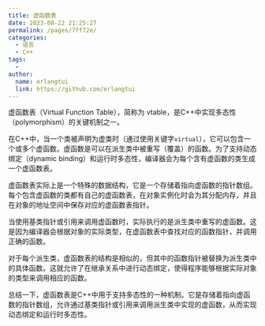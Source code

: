 ```yaml
---
title: 虚函数表
date: 2023-08-22 21:25:27
permalink: /pages/7ff72e/
categories:
  - 语言
  - C++
tags:
  - 
author: 
  name: erlangtui
  link: https://github.com/erlangtui
---
```


虚函数表（Virtual Function Table），简称为 vtable，是C++中实现多态性（polymorphism）的关键机制之一。

在C++中，当一个类被声明为虚类时（通过使用关键字`virtual`），它可以包含一个或多个虚函数。虚函数是可以在派生类中被重写（覆盖）的函数。为了支持动态绑定（dynamic binding）和运行时多态性，编译器会为每个含有虚函数的类生成一个虚函数表。

虚函数表实际上是一个特殊的数据结构，它是一个存储着指向虚函数的指针数组。每个包含虚函数的类都有自己的虚函数表，在对象实例化时会为其分配内存，并且在对象的地址空间中保存对应的虚函数表指针。

当使用基类指针或引用来调用虚函数时，实际执行的是派生类中重写的虚函数。这是因为编译器会根据对象的实际类型，在虚函数表中查找对应的函数指针，并调用正确的函数。

对于每个派生类，虚函数表的结构是相似的，但其中的函数指针被替换为派生类中的具体函数。这就允许了在继承关系中进行动态绑定，使得程序能够根据实际对象的类型来调用相应的函数。

总结一下，虚函数表是C++中用于支持多态性的一种机制。它是存储着指向虚函数的指针数组，允许通过基类指针或引用来调用派生类中实现的虚函数，从而实现动态绑定和运行时多态性。